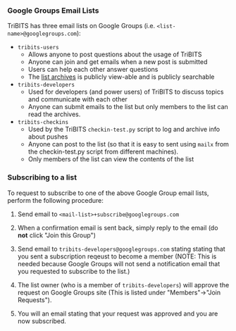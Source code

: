 ###  Google Groups Email Lists

TriBITS has three email lists on Google Groups (i.e. `<list-name>@googlegroups.com`):
* `tribits-users`
  - Allows anyone to post questions about the usage of TriBITS
  - Anyone can join and get emails when a new post is submitted
  - Users can help each other answer questions
  - The [list archives](https://groups.google.com/forum/#!forum/tribits-users) is publicly view-able and is publicly searchable
* `tribits-developers`
  - Used for developers (and power users) of TriBITS to discuss topics and communicate with each other
  - Anyone can submit emails to the list but only members to the list can read the archives.
* `tribits-checkins`
  - Used by the TriBITS `checkin-test.py` script to log and archive info about pushes
  - Anyone can post to the list (so that it is easy to sent using `mailx` from the checkin-test.py script from different machines).
  - Only members of the list can view the contents of the list

### Subscribing to a list

To request to subscribe to one of the above Google Group email lists, perform the following procedure:

1. Send email to `<mail-list>+subscribe@googlegroups.com`

2. When a confirmation email is sent back, simply reply to the email (do **not** click "Join this Group")

3. Send email to `tribits-developers@googlegroups.com` stating stating that you sent a subscription reqeust to become a member (NOTE: This is needed because Google Groups will not send a notification email that you requested to subscribe to the list.)

4. The list owner (who is a member of `tribits-developers`) will approve the request on Google Groups site (This is listed under "Members"->"Join Requests").

5. You will an email stating that your request was approved and you are now subscribed.









